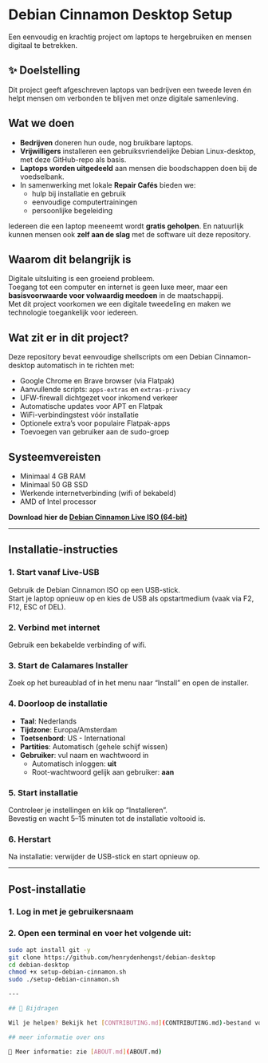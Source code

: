 
# Debian Cinnamon Desktop Setup

Een eenvoudig en krachtig project om laptops te hergebruiken en mensen digitaal te betrekken.

## ✨ Doelstelling

Dit project geeft afgeschreven laptops van bedrijven een tweede leven én helpt mensen om verbonden te blijven met onze digitale samenleving.

## Wat we doen

- **Bedrijven** doneren hun oude, nog bruikbare laptops.  
- **Vrijwilligers** installeren een gebruiksvriendelijke Debian Linux-desktop, met deze GitHub-repo als basis.  
- **Laptops worden uitgedeeld** aan mensen die boodschappen doen bij de voedselbank.  
- In samenwerking met lokale **Repair Cafés** bieden we:
  - hulp bij installatie en gebruik
  - eenvoudige computertrainingen
  - persoonlijke begeleiding

Iedereen die een laptop meeneemt wordt **gratis geholpen**. En natuurlijk kunnen mensen ook **zelf aan de slag** met de software uit deze repository.

## Waarom dit belangrijk is

Digitale uitsluiting is een groeiend probleem.  
Toegang tot een computer en internet is geen luxe meer, maar een **basisvoorwaarde voor volwaardig meedoen** in de maatschappij.  
Met dit project voorkomen we een digitale tweedeling en maken we technologie toegankelijk voor iedereen.

## Wat zit er in dit project?

Deze repository bevat eenvoudige shellscripts om een Debian Cinnamon-desktop automatisch in te richten met:

- Google Chrome en Brave browser (via Flatpak)
- Aanvullende scripts: `apps-extras` en `extras-privacy`
- UFW-firewall dichtgezet voor inkomend verkeer
- Automatische updates voor APT en Flatpak
- WiFi-verbindingstest vóór installatie
- Optionele extra’s voor populaire Flatpak-apps
- Toevoegen van gebruiker aan de sudo-groep

## Systeemvereisten

- Minimaal 4 GB RAM
- Minimaal 50 GB SSD
- Werkende internetverbinding (wifi of bekabeld)
- AMD of Intel processor

**Download hier de [Debian Cinnamon Live ISO (64-bit)](https://cdimage.debian.org/debian-cd/current-live/amd64/iso-hybrid/)**

---

## Installatie-instructies

### 1. Start vanaf Live-USB

Gebruik de Debian Cinnamon ISO op een USB-stick.  
Start je laptop opnieuw op en kies de USB als opstartmedium (vaak via F2, F12, ESC of DEL).

### 2. Verbind met internet

Gebruik een bekabelde verbinding of wifi.

### 3. Start de Calamares Installer

Zoek op het bureaublad of in het menu naar “Install” en open de installer.

### 4. Doorloop de installatie

- **Taal**: Nederlands  
- **Tijdzone**: Europa/Amsterdam  
- **Toetsenbord**: US - International  
- **Partities**: Automatisch (gehele schijf wissen)  
- **Gebruiker**: vul naam en wachtwoord in  
  - Automatisch inloggen: **uit**  
  - Root-wachtwoord gelijk aan gebruiker: **aan**

### 5. Start installatie

Controleer je instellingen en klik op “Installeren”.  
Bevestig en wacht 5–15 minuten tot de installatie voltooid is.

### 6. Herstart

Na installatie: verwijder de USB-stick en start opnieuw op.

---

## Post-installatie

### 1. Log in met je gebruikersnaam

### 2. Open een terminal en voer het volgende uit:

```bash
sudo apt install git -y
git clone https://github.com/henrydenhengst/debian-desktop
cd debian-desktop
chmod +x setup-debian-cinnamon.sh
sudo ./setup-debian-cinnamon.sh

---

## 🤲 Bijdragen

Wil je helpen? Bekijk het [CONTRIBUTING.md](CONTRIBUTING.md)-bestand voor richtlijnen en manieren om bij te dragen.

## meer informatie over ons

📄 Meer informatie: zie [ABOUT.md](ABOUT.md)
